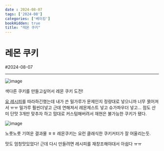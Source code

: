 ```yaml
---
date : 2024-08-07
tags: ['2024-08']
categories: ['베이킹']
bookHidden: true
title: "레몬 쿠키"
---
```


# 레몬 쿠키

#2024-08-07

---

![image](https://github.com/user-attachments/assets/7e580c9c-5753-49b4-97c7-62df9ae141f2)

색다른 쿠키를 만들고싶어서 레몬 쿠키 도전!

[요 레시피](https://www.youtube.com/watch?v=ejcXPqIEYFw&t=1s)를 따라하긴했는데 내가 쓴 밀가루가 문제인지 정량대로 넣으니까 너무 묽어져서 ㅠㅠ 밀가루 훨씬더넣고 근데 연해져서 레몬제스트 넣고 슈가파우더 넣고... 점도 산미 단맛 3개만 맞추자 하고 맘대로 커스텀해버려서 재현은 불가능한 쿠키가 됐다.

![image](https://github.com/user-attachments/assets/708e5690-ca91-442d-bc63-f2bfaf49a5ae)

노릇노릇 기여운 결과물 ㅎㅎ 레몬쿠키는 요런 클래식한 쿠키커터가 잘 어울리는둣.

맛도 엄청맛있었다! 근데 다시 만들려면 레시피를 재창조해야대서 아쉽다 ㅠㅠ
